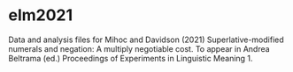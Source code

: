 # elm2021

Data and analysis files for Mihoc and Davidson (2021) Superlative-modified numerals and negation: A multiply negotiable cost. To appear in Andrea Beltrama (ed.) Proceedings of Experiments in Linguistic Meaning 1.


